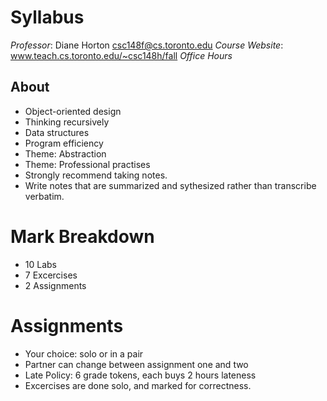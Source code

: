 # Syllabus

*Professor*: Diane Horton <csc148f@cs.toronto.edu>
*Course Website*: www.teach.cs.toronto.edu/~csc148h/fall
*Office Hours*
## About
* Object-oriented design
* Thinking recursively
* Data structures
* Program efficiency
* Theme: Abstraction
* Theme: Professional practises
* Strongly recommend taking notes.
* Write notes that are summarized and sythesized rather than transcribe verbatim.

# Mark Breakdown
* 10 Labs 
* 7 Excercises 
* 2 Assignments

# Assignments
* Your choice: solo or in a pair
* Partner can change between assignment one and two
* Late Policy: 6 grade tokens, each buys 2 hours lateness
* Excercises are done solo, and marked for correctness.
